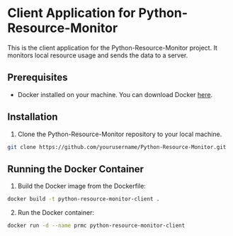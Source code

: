 # Client Application for Python-Resource-Monitor

This is the client application for the Python-Resource-Monitor project. It monitors local resource usage and sends the data to a server.

## Prerequisites

- Docker installed on your machine. You can download Docker [here](https://www.docker.com/products/docker-desktop).

## Installation

1. Clone the Python-Resource-Monitor repository to your local machine.

```sh
git clone https://github.com/yourusername/Python-Resource-Monitor.git
```

## Running the Docker Container

1. Build the Docker image from the Dockerfile:

```sh
docker build -t python-resource-monitor-client .
```

2. Run the Docker container: 

```sh
docker run -d --name prmc python-resource-monitor-client
```